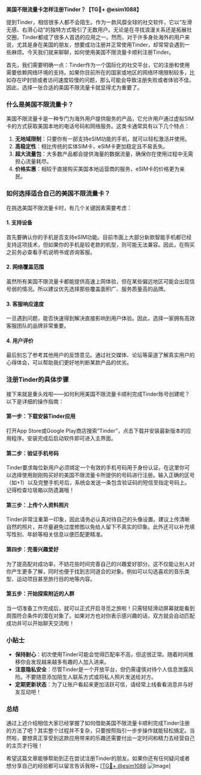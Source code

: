 **美国不限流量卡怎样注册Tinder？【TG💪+ @esim1088】**

提到Tinder，相信很多人都不会陌生。作为一款风靡全球的社交软件，它以“左滑无感、右滑心动”的独特方式吸引了无数用户。无论是在寻找浪漫关系还是拓展社交圈，Tinder都成了很多人首选的应用之一。然而，对于许多身处海外的用户来说，尤其是身在美国的朋友，想要成功注册并正常使用Tinder，却常常会遇到一些麻烦。今天我们就来聊聊，如何使用美国不限流量卡顺利注册Tinder。

首先，我们需要明确一点：Tinder作为一个国际化的社交平台，它的注册和使用需要依赖网络环境的支持。如果你目前所在的国家或地区的网络环境限制较多，比如存在IP封锁或者访问速度较慢的问题，那么可能会导致注册失败或者体验不佳。因此，选择一张合适的美国不限流量卡就显得尤为重要了。

### 什么是美国不限流量卡？

美国不限流量卡是一种专门为海外用户提供服务的产品，它允许用户通过虚拟SIM卡的方式获取美国本地的电话号码和网络服务。这类卡通常具有以下几个特点：

1. **无地域限制**：只要你有一部支持eSIM功能的手机，就可以轻松激活并使用。
2. **高稳定性**：相比传统的实体SIM卡，eSIM卡更加稳定且不易丢失。
3. **超大流量包**：大多数产品都会提供海量的数据流量，确保你在使用过程中无需担心流量耗尽。
4. **价格实惠**：相较于直接购买美国本地运营商的服务，eSIM卡的价格更为亲民。

### 如何选择适合自己的美国不限流量卡？

在挑选美国不限流量卡时，有几个关键因素需要考虑：

#### 1. 支持设备
首先要确认你的手机是否支持eSIM功能。目前市面上大部分新款智能手机都已经支持这项技术，但如果你的手机是较老款的机型，则可能无法兼容。因此，在购买之前务必查看手机说明书或咨询客服。

#### 2. 网络覆盖范围
虽然所有美国不限流量卡都能提供高速上网体验，但在某些偏远地区可能会出现信号弱的情况。所以建议优先选择那些覆盖面积广、服务质量高的品牌。

#### 3. 客服响应速度
一旦遇到问题，能否快速得到解决直接影响到用户体验。因此，选择一家拥有高效客服团队的品牌非常重要。

#### 4. 用户评价
最后别忘了参考其他用户的反馈意见。通过社交媒体、论坛等渠道了解真实用户的心得体会，可以帮助我们更好地判断某款产品的优劣。

### 注册Tinder的具体步骤

接下来就是重头戏啦——如何利用美国不限流量卡顺利完成Tinder账号创建呢？以下是详细的操作指南：

#### 第一步：下载安装Tinder应用
打开App Store或Google Play商店搜索“Tinder”，点击下载并安装最新版本的应用程序。安装完成后启动软件即可进入主界面。

#### 第二步：验证手机号码
Tinder要求每位新用户必须绑定一个有效的手机号码用于身份认证。在这里你可以选择使用刚刚购买好的美国不限流量卡所提供的号码进行注册。输入正确的区号（如+1）以及完整手机号后，系统会发送一条包含验证码的短信至指定号码上。记得检查垃圾箱以防遗漏哦！

#### 第三步：上传个人资料照片
Tinder非常注重第一印象，因此请务必认真对待自己的头像设置。建议上传清晰自然的照片，并尽量避免过度修图以免给人留下不真实的印象。此外还可以补充填写性别、年龄等相关信息以便匹配更精准。

#### 第四步：完善兴趣爱好
为了提高配对成功率，不妨花些时间完善自己的兴趣爱好部分。这不仅能让别人对你产生更多了解，同时也便于找到志同道合的对象。例如可以勾选喜欢的音乐类型、运动项目甚至旅行目的地等内容。

#### 第五步：开始探索附近的人群
当一切准备工作完成后，就可以正式开启寻觅之旅啦！只需轻轻滑动屏幕就能看到周围符合条件的潜在对象了。如果对方也对你表示感兴趣的话，双方就会自动匹配成功并可以开始聊天交流啦！

### 小贴士
- **保持耐心**：初次使用Tinder可能会觉得匹配率不高，但这很正常。随着时间推移你会发现越来越多有趣的人加入进来。
- **注意隐私安全**：尽管Tinder是一个开放平台，但仍需谨慎对待个人信息泄露风险。不要随意添加陌生人联系方式或将私人照片发送给对方。
- **定期更新状态**：为了让账户看起来更加活跃可信，请经常上线看看消息并与好友互动吧！

### 总结
通过上述介绍相信大家已经掌握了如何借助美国不限流量卡顺利完成Tinder注册的方法了吧？其实整个过程并不复杂，只要按照指引一步步操作就能轻松搞定。当然啦，要想真正享受到这款应用带来的乐趣还需要付出一定时间和精力去经营自己的主页才行哦！

希望这篇文章能够帮助到正在尝试注册Tinder的朋友。如果你还有任何疑问或者想分享自己的经验都可以留言告诉我呀~ [[TG💪+ @esim1088](https://t.me/s/esim1088) ![Image](https://i.postimg.cc/4NQfJmqS/Snipaste-2025-05-13-00-14-12.png)]